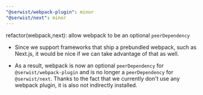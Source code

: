 ```yaml
---
"@serwist/webpack-plugin": minor
"@serwist/next": minor
---
```


refactor(webpack,next): allow webpack to be an optional `peerDependency`

- Since we support frameworks that ship a prebundled webpack, such as Next.js, it would be nice if we can take advantage of that as well.

- As a result, webpack is now an optional `peerDependency` for `@serwist/webpack-plugin` and is no longer a `peerDependency` for `@serwist/next`. Thanks to the fact that we currently don't use any webpack plugin, it is also not indirectly installed.
